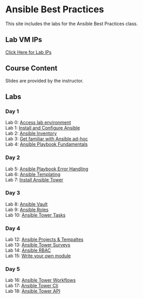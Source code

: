# Ansible Best Practices

This site includes the labs for the Ansible Best Practices class.   

## Lab VM IPs
[Click Here for Lab IPs](https://docs.google.com/spreadsheets/d/1MUKvvZYEtAw3tQ-hSq_P6XhVjW0XoqjaWVg0Bwc__2g/edit?usp=sharing)


## Course Content   
Slides are provided by the instructor.

## Labs   
### Day 1      
Lab 0: [Access lab environment](labs/access_lab/)   
Lab 1: [Install and Configure Ansible](labs/setup-ansible/)   
Lab 2: [Ansible Inventory](labs/inventory/)   
Lab 3: [Get familiar with Ansible ad-hoc](labs/ad-hoc/)   
Lab 4: [Ansible Playbook Fundamentals](labs/playbook-fun/)   

### Day 2    
Lab 5: [Ansible Playbook Error Handling](labs/error-handling/)   
Lab 6: [Ansible Templating](labs/templates/)   
Lab 7: [Install Ansible Tower](labs/install-aap/)   

### Day 3    
Lab 8: [Ansible Vault](labs/ansible-vault/)   
Lab 9: [Ansible Roles](labs/roles/)   
Lab 10: [Ansible Tower Tasks](labs/aap-inventory-creds-ad-hoc/)   

### Day 4    
Lab 12: [Ansible Projects & Tempaltes](labs/aap-projects-templates-jobs/)   
Lab 13: [Ansible Tower Surveys](labs/aap-surveys/)   
Lab 14: [Ansible RBAC](labs/aap-rbac)   
Lab 15: [Write your own module](labs/gh_module)   

### Day 5   
Lab 16: [Ansible Tower Workflows](labs/aap-workflows)   
Lab 17: [Ansible Tower Cli](labs/aap-cli)   
Lab 18: [Ansible Tower API](labs/aap-api)   
